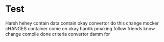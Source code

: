# Test
Harsh
hehey
contain
data
contain
okay
convertor
do this
change
mocker
cHANGES
container
come on
okay
hardik
pmaking
follow
friends
know
change
compile
done criteria
convertor
damm
for
